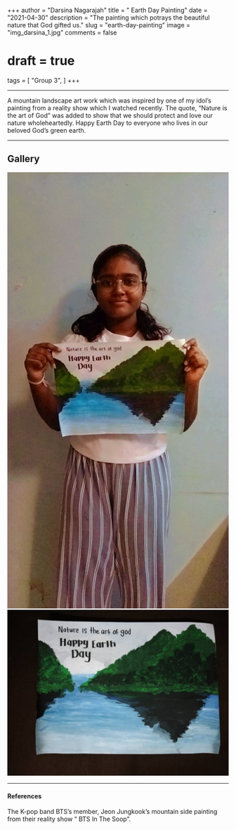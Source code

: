 +++
author = "Darsina Nagarajah"
title = " Earth Day Painting"
date = "2021-04-30"
description = "The painting which potrays the beautiful nature that God gifted us."
slug = "earth-day-painting"
image = "img_darsina_1.jpg"
comments = false
# draft = true
tags = [
    "Group 3",
]
+++

---

A mountain landscape art work which was inspired by one of my idol’s painting from a reality show which I watched recently. The quote, “Nature is the art of God” was added to show that we should protect and love our nature wholeheartedly. Happy
Earth Day to everyone who lives in our beloved God’s green earth.

---

## Gallery

![](img_darsina_1.jpg) ![](img_darsina_2.jpg)

---

#### References

The K-pop band BTS’s member, Jeon Jungkook’s mountain side painting from their reality show “ BTS In The Soop”.